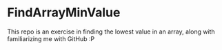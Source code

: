 FindArrayMinValue
=================

This repo is an exercise in finding the lowest value in an array, along with familiarizing me with GitHub :P

